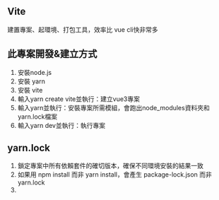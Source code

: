 ## Vite
建置專案、起環境、打包工具，效率比 vue cli快非常多

## 此專案開發&建立方式
1. 安裝node.js 
2. 安裝 yarn 
3. 安裝 vite 
4. 輸入yarn create vite並執行：建立vue3專案 
5. 輸入yarn並執行：安裝專案所需模組，會跑出node_modules資料夾和yarn.lock檔案
6. 輸入yarn dev並執行：執行專案

## yarn.lock
1. 鎖定專案中所有依賴套件的確切版本，確保不同環境安裝的結果一致 
2. 如果用 npm install 而非 yarn install，會產生 package-lock.json 而非 yarn.lock
3. 